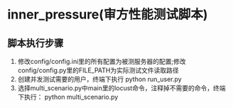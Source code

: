 # inner_pressure(审方性能测试脚本)

## 脚本执行步骤

1. 修改config/config.ini里的所有配置为被测服务器的配置;修改config/config.py里的FILE_PATH为实际测试文件读取路径
2. 创建并发测试需要的用户，终端下执行 python run_user.py
3. 选择multi_scenario.py中main里的locust命令，注释掉不需要的命令，终端下执行： python multi_scenario.py